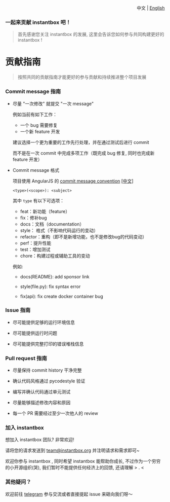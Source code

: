 <p align="right">中文 | <a href="../CONTRIBUTING.md">English</a></p>
 
### 一起来贡献 instantbox 吧！

> 首先感谢您关注 instantbox 的发展, 这里会告诉您如何参与共同构建更好的 instantbox !


# 贡献指南

> 按照共同的贡献指南才能更好的参与贡献和持续推进整个项目发展


### Commit message 指南

* 尽量 "一次修改" 就提交 "一次 message"

  例如当前有如下工作：

  * 一个 bug 需要修复
  * 一个新 feature 开发

  建议选择一个更为重要的工作先行处理，并在通过测试后进行 commit

  而不是在一次 commit 中完成多项工作（既完成 bug 修复, 同时也完成新 feature 开发）

* Commit message 格式

  项目使用 AngularJS 的 [commit message convention](https://github.com/angular/angular.js/blob/master/DEVELOPERS.md#-git-commit-guidelines) [[中文]](http://www.ruanyifeng.com/blog/2016/01/commit_message_change_log.html)

  `<type>(<scope>): <subject>`

  其中 `type` 有以下可选项：
    * feat：新功能（feature）
    * fix：修补bug
    * docs：文档（documentation）
    * style： 格式（不影响代码运行的变动）
    * refactor：重构（即不是新增功能，也不是修改bug的代码变动）
    * perf：提升性能
    * test：增加测试
    * chore：构建过程或辅助工具的变动

  例如:

    * docs(README): add sponsor link

    * style(file.py): fix syntax error

    * fix(api): fix create docker container bug


### Issue 指南

* 尽可能提供足够的运行环境信息

* 尽可能提供运行时问题

* 尽可能提供完整打印的错误堆栈信息


### Pull request 指南

* 尽量保持 commit history 干净完整

* 确认代码风格通过 pycodestyle 验证

* 编写并确认代码通过单元测试

* 尽量能够描述修改内容和原因

* 每一个 PR 需要经过至少一次他人的 review


### 加入 instantbox

想加入 instantbox 团队? 非常欢迎!

请将您的请求发送到 team@instantbox.org 并注明请求和需求即可~

欢迎你参与 instantbox , 同时希望 instantbox 能帮助你成长, 不过作为一个穷穷的小开源组织(哭), 我们暂时不能提供任何经济上的回馈, 还请理解 > . < 


### 其他疑问？

欢迎前往 [telegram](https://t.me/joinchat/HtYtxRSerOwrMLg_2_wZTQ) 参与交流或者直接提起 issue 来砸向我们呀～
